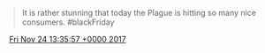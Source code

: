 > It is rather stunning that today the Plague is hitting so many nice consumers\. \#blackFriday

<img src="../../media/tweet.ico" width="12" /> [Fri Nov 24 13:35:57 +0000 2017](https://twitter.com/DromerDenker/status/934052972039950336)